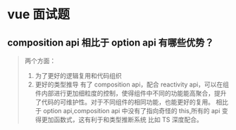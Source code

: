 # vue 面试题

## composition api 相比于 option api 有哪些优势？

> 两个方面：
>
> 1. 为了更好的逻辑复用和代码组织
> 2. 更好的类型推导
>    有了 composition api，配合 reactivity api，可以在组件内部进行更加细粒度的控制，使得组件中不同的功能能高聚合，提升了代码的可维护性。对于不同组件的相同功能，也能更好的复用。
>    相比于 option api,composition api 中没有了指向奇怪的 this,所有的 api 变得更加函数式，这有利于和类型推断系统 比如 TS 深度配合。
